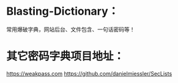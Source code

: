 # Blasting-Dictionary：
常用爆破字典，网站后台、文件包含、一句话密码等！

# 其它密码字典项目地址：
https://weakpass.com
https://github.com/danielmiessler/SecLists
